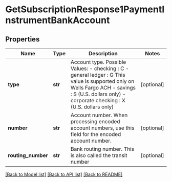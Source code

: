 # GetSubscriptionResponse1PaymentInstrumentBankAccount

## Properties
Name | Type | Description | Notes
------------ | ------------- | ------------- | -------------
**type** | **str** | Account type.  Possible Values:  - checking : C  - general ledger : G This value is supported only on Wells Fargo ACH  - savings : S (U.S. dollars only)  - corporate checking : X (U.S. dollars only)  | [optional] 
**number** | **str** | Account number.  When processing encoded account numbers, use this field for the encoded account number.  | [optional] 
**routing_number** | **str** | Bank routing number. This is also called the transit number  | [optional] 

[[Back to Model list]](../README.md#documentation-for-models) [[Back to API list]](../README.md#documentation-for-api-endpoints) [[Back to README]](../README.md)


